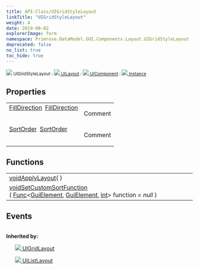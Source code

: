 ```yaml
---
title: API:Class/UIGridStyleLayout
linkTitle: "UIGridStyleLayout"
weight: 4
date: 2019-08-02
explorerImage: form
namespace: Primrose.DataModel.GUI.Components.Layout.UIGridStyleLayout
deprecated: false
no_list: true
toc_hide: true
---
```

<small class="inheritance">
<span class="" href="/docs/api-reference/Class/UIGridStyleLayout"><img src="/icons/silk/form.png"/>&nbsp;UIGridStyleLayout</span>&nbsp;:&nbsp;<a class="" href="/docs/api-reference/Class/UILayout"><img src="/icons/silk/form.png"/>&nbsp;UILayout</a>&nbsp;:&nbsp;<a class="" href="/docs/api-reference/Class/UIComponent"><img src="/icons/silk/form.png"/>&nbsp;UIComponent</a>&nbsp;:&nbsp;<a class="" href="/docs/api-reference/Class/Instance"><img src="/icons/silk/default.png"/>&nbsp;Instance</a></small>
 
## Properties
 
<table class="studiohide">
<tbody>
<tr class="function-row ">
<td style="vertical-align:top;white-space:normal;">
<div>
<a class="type" href="/docs/api-reference/Enum/FillDirection">FillDirection</a><span class="method-body" style="text-indent: -2em; padding-left: 0.5em"><a class="name" href="FillDirection">FillDirection</a></span></td>
<td style="vertical-align:top;white-space:normal;">
<p>
Comment
</p></td>
</tr>

<tr class="function-row ">
<td style="vertical-align:top;white-space:normal;">
<div>
<a class="type" href="/docs/api-reference/Enum/SortOrder">SortOrder</a><span class="method-body" style="text-indent: -2em; padding-left: 0.5em"><a class="name" href="SortOrder">SortOrder</a></span></td>
<td style="vertical-align:top;white-space:normal;">
<p>
Comment
</p></td>
</tr>

</tbody>
</table>
 
## Functions
 
<table class="studiohide">
<tbody>
<tr class="function-row ">
<td style="vertical-align:top;white-space:normal;">
<div>
<a class="type" href="/docs/api-reference/System/void">void</a><span class="method-body" style="text-indent: -2em;"><a class="method-name  " href="ApplyLayout">ApplyLayout</a></span><span style="display: inline-block">( <span class="param" style="white-space: nowrap"></span> )</span></span></div></td>
<td style="vertical-align:top;white-space:normal;">
</td>
</tr>

<tr class="function-row ">
<td style="vertical-align:top;white-space:normal;">
<div>
<a class="type" href="/docs/api-reference/System/void">void</a><span class="method-body" style="text-indent: -2em;"><a class="method-name  " href="SetCustomSortFunction">SetCustomSortFunction</a></span><span style="display: inline-block">( <span class="param" style="white-space: nowrap"><a class="type" href="/docs/api-reference/System/Func">Func</a><<a class="type" href="/docs/api-reference/Class/GuiElement">GuiElement</a>, <a class="type" href="/docs/api-reference/Class/GuiElement">GuiElement</a>, <a class="type" href="/docs/api-reference/System/Primitives#int32">int</a>> function = <i>null</i></span> )</span></span></div></td>
<td style="vertical-align:top;white-space:normal;">
</td>
</tr>

</tbody>
</table>
 
## Events
 
<table class="studiohide">
<tbody>
</tbody>
</table>
<b>
Inherited by:</b>
<div class="inheritors">
<ul class="root">
<a class="" href="/docs/api-reference/Class/UIGridLayout"><img src="/icons/silk/form.png"/>&nbsp;UIGridLayout</a>
<ul class="nested">
</ul>
<a class="" href="/docs/api-reference/Class/UIListLayout"><img src="/icons/silk/form.png"/>&nbsp;UIListLayout</a>
<ul class="nested">
</ul>
</ul>
</div>

